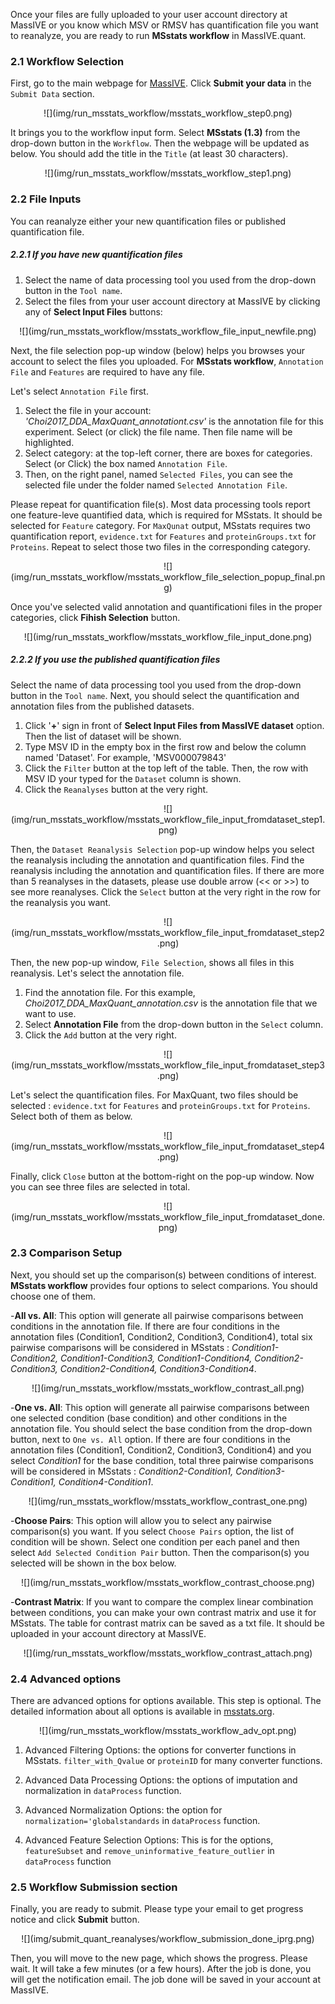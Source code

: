 
Once your files are fully uploaded to your user account directory at MassIVE or you know which MSV or RMSV has quantification file you want to reanalyze, you are ready to run **MSstats workflow** in MassIVE.quant.

### 2.1 Workflow Selection

First, go to the main webpage for [MassIVE](https://massive.ucsd.edu/ProteoSAFe/static/massive.jsp). Click **Submit your data** in the `Submit Data` section. 

<center>
![](img/run_msstats_workflow/msstats_workflow_step0.png)
</center>

It brings you to the workflow input form. Select **MSstats (1.3)** from the drop-down button in the `Workflow`. Then the webpage will be updated as below. You should add the title in the `Title` (at least 30 characters).

<center>
![](img/run_msstats_workflow/msstats_workflow_step1.png)
</center>


### 2.2 File Inputs

You can reanalyze either your new quantification files or published quantification file.

##### 2.2.1 If you have new quantification files
    
1. Select the name of data processing tool you used from the drop-down button in the `Tool name`.
2. Select the files from your user account directory at MassIVE by clicking any of **Select Input Files** buttons:

<center>
![](img/run_msstats_workflow/msstats_workflow_file_input_newfile.png)
</center>

Next, the file selection pop-up window (below) helps you browses your account to select the files you uploaded. For **MSstats workflow**, `Annotation File` and `Features` are required to have any file.

Let's select `Annotation File` first.

1. Select the file in your account: *'Choi2017_DDA_MaxQuant_annotationt.csv'* is the annotation file for this experiment. Select (or click) the file name. Then file name will be highlighted.
2. Select category: at the top-left corner, there are boxes for categories. Select (or Click) the box named `Annotation File`.
3. Then, on the right panel, named `Selected Files`, you can see the selected file under the folder named `Selected Annotation File`.

Please repeat for quantification file(s). Most data processing tools report one feature-leve quantified data, which is required for MSstats. It should be selected for `Feature` category. For `MaxQunat` output, MSstats requires two quantification report, `evidence.txt` for `Features` and `proteinGroups.txt` for `Proteins`. Repeat to select those two files in the corresponding category.

<center>
![](img/run_msstats_workflow/msstats_workflow_file_selection_popup_final.png)
</center>

Once you've selected valid annotation and quantificationi files in the proper categories, click **Fihish Selection** button.

<center>
![](img/run_msstats_workflow/msstats_workflow_file_input_done.png)
</center>


##### 2.2.2 If you use the published quantification files

Select the name of data processing tool you used from the drop-down button in the `Tool name`. Next, you should select the quantification and annotation files from the published datasets.

1. Click '**+**' sign in front of **Select Input Files from MassIVE dataset** option. Then the list of dataset will be shown.
2. Type MSV ID in the empty box in the first row and below the column named 'Dataset'. For example, 'MSV000079843'
3. Click the `Filter` button at the top left of the table. Then, the row with MSV ID your typed for the `Dataset` column is shown. 
4. Click the `Reanalyses` button at the very right.

<center>
![](img/run_msstats_workflow/msstats_workflow_file_input_fromdataset_step1.png)
</center>

Then, the `Dataset Reanalysis Selection` pop-up window helps you select the reanalysis including the annotation and quantification files. Find the reanalysis including the annotation and quantification files. If there are more than 5 reanalyses in the datasets, please use double arrow (<< or >>) to see more reanalyses.
Click the `Select` button at the very right in the row for the reanalysis you want.

<center>
![](img/run_msstats_workflow/msstats_workflow_file_input_fromdataset_step2.png)
</center>

Then, the new pop-up window, `File Selection`, shows all files in this reanalysis. Let's select the annotation file.

1. Find the annotation file. For this example, _Choi2017_DDA_MaxQuant_annotation.csv_ is the annotation file that we want to use. 
2. Select **Annotation File** from the drop-down button in the `Select` column.
3. Click the `Add` button at the very right.

<center>
![](img/run_msstats_workflow/msstats_workflow_file_input_fromdataset_step3.png)
</center>

Let's select the quantification files. For MaxQuant, two files should be selected : `evidence.txt` for `Features` and `proteinGroups.txt` for `Proteins`. Select both of them as below.

<center>
![](img/run_msstats_workflow/msstats_workflow_file_input_fromdataset_step4.png)
</center>

Finally, click `Close` button at the bottom-right on the pop-up window. Now you can see three files are selected in total.

<center>
![](img/run_msstats_workflow/msstats_workflow_file_input_fromdataset_done.png)
</center>


### 2.3 Comparison Setup
Next, you should set up the comparison(s) between conditions of interest. **MSstats workflow** provides four options to select comparions. You should choose one of them.

-**All vs. All**: This option will generate all pairwise comparisons between conditions in the annotation file. If there are four conditions in the annotation files (Condition1, Condition2, Condition3, Condition4), total six pairwise comparisons will be considered in MSstats : _Condition1-Condition2, Condition1-Condition3, Condition1-Condition4, Condition2-Condition3, Condition2-Condition4, Condition3-Condition4_.

<center>
![](img/run_msstats_workflow/msstats_workflow_contrast_all.png)
</center>

-**One vs. All**: This option will generate all pairwise comparisons between one selected condition (base condition) and other conditions in the annotation file. You should select the base condition from the drop-down button, next to `One vs. All` option. If there are four conditions in the annotation files (Condition1, Condition2, Condition3, Condition4) and you select _Condition1_ for the base condition, total three pairwise comparisons will be considered in MSstats : _Condition2-Condition1, Condition3-Condition1, Condition4-Condition1_.

<center>
![](img/run_msstats_workflow/msstats_workflow_contrast_one.png)
</center>

-**Choose Pairs**: This option will allow you to select any pairwise comparison(s) you want. If you select `Choose Pairs` option, the list of condition will be shown. Select one condition per each panel and then select `Add Selected Condition Pair` button. Then the comparison(s) you selected will be shown in the box below.

<center>
![](img/run_msstats_workflow/msstats_workflow_contrast_choose.png)
</center>

-**Contrast Matrix**: If you want to compare the complex linear combination between conditions, you can make your own contrast matrix and use it for MSstats. The table for contrast matrix can be saved as a txt file. It should be uploaded in your account directory at MassIVE.

<center>
![](img/run_msstats_workflow/msstats_workflow_contrast_attach.png)
</center>


### 2.4 Advanced options

There are advanced options for options available. This step is optional. The detailed information about all options is available in [msstats.org](http://msstats.org/msstats-2/).

<center>
![](img/run_msstats_workflow/msstats_workflow_adv_opt.png)
</center>

1. Advanced Filtering Options: the options for converter functions in MSstats. `filter_with_Qvalue` or `proteinID` for many converter functions.

2. Advanced Data Processing Options: the options of imputation and normalization in `dataProcess` function.

3. Advanced Normalization Options: the option for `normalization='globalstandards` in `dataProcess` function.

4. Advanced Feature Selection Options: This is for the options, `featureSubset` and `remove_uninformative_feature_outlier` in `dataProcess` function


### 2.5 Workflow Submission section

Finally, you are ready to submit. Please type your email to get progress notice and click **Submit** button.

<center>
![](img/submit_quant_reanalyses/workflow_submission_done_iprg.png)
</center>


Then, you will move to the new page, which shows the progress. Please wait. It will take a few minutes (or a few hours). After the job is done, you will get the notification email. The job done will be saved in your account at MassIVE.

